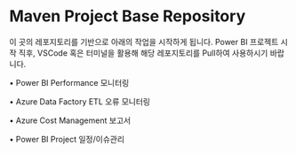 # Maven Project Base Repository
이 곳의 레포지토리를 기반으로 아래의 작업을 시작하게 됩니다.
Power BI 프로젝트 시작 직후, VSCode 혹은 터미널을 활용해 해당 레포지토리를 Pull하여 사용하시기 바랍니다.

• Power BI Performance 모니터링

• Azure Data Factory ETL 오류 모니터링

• Azure Cost Management 보고서

• Power BI Project 일정/이슈관리
